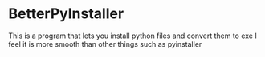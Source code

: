 # BetterPyInstaller
This is a program that lets you install python files and convert them to exe I feel it is more smooth than other things such as pyinstaller

